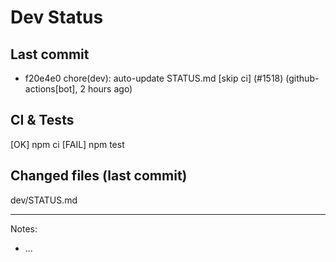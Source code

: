 # Dev Status

## Last commit
- f20e4e0 chore(dev): auto-update STATUS.md [skip ci] (#1518) (github-actions[bot], 2 hours ago)
## CI & Tests
[OK] npm ci
[FAIL] npm test

## Changed files (last commit)
dev/STATUS.md

---
Notes:
- ...
